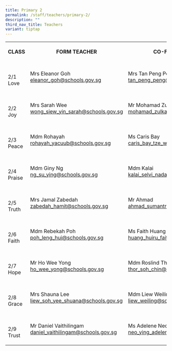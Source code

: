 ```yaml
---
title: Primary 2
permalink: /staff/teachers/primary-2/
description: ""
third_nav_title: Teachers
variant: tiptap
---
```

<table><tbody><tr><th rowspan="1" colspan="1"><p>CLASS</p></th><th rowspan="1" colspan="1"><p>FORM TEACHER</p></th><th rowspan="1" colspan="1"><p>CO-FORM TEACHER</p></th></tr><tr><td rowspan="1" colspan="1"><p><br>2/1<br>Love<br></p></td><td rowspan="1" colspan="1"><p></p><p>Mrs Eleanor Goh<br><a href="mailto:eleanor_goh@schools.gov.sg" rel="noopener noreferrer nofollow" target="_blank">eleanor_goh@schools.gov.sg</a></p></td><td rowspan="1" colspan="1"><p></p><p>Mrs Tan Peng Peng<br><a href="mailto:tan_peng_peng@schools.gov.sg" rel="noopener noreferrer nofollow" target="_blank">tan_peng_peng@schools.gov.sg</a></p></td></tr><tr><td rowspan="1" colspan="1"><p><br>2/2<br>Joy<br></p></td><td rowspan="1" colspan="1"><p></p><p>Mrs Sarah Wee<br><a href="mailto:wong_siew_yin _sarah@schools.gov.sg" rel="noopener noreferrer nofollow" target="_blank">wong_siew_yin_sarah@schools.gov.sg</a></p></td><td rowspan="1" colspan="1"><p></p><p>Mr Mohamad Zulkarnaen<br><a href="mailto:mohamad_zulkarnaen_selamat@schools.gov.sg" rel="noopener noreferrer nofollow" target="_blank">mohamad_zulkarnaen@schools.gov.sg</a></p></td></tr><tr><td rowspan="1" colspan="1"><p><br>2/3<br>Peace<br></p></td><td rowspan="1" colspan="1"><p></p><p>Mdm Rohayah<br><a href="mailto:rohayah_yacuub@schools.gov.sg" rel="noopener noreferrer nofollow" target="_blank">rohayah_yacuub@schools.gov.sg<br></a></p></td><td rowspan="1" colspan="1"><p></p><p>Ms Caris Bay<br><a href="mailto:caris_bay_tze_wei@schools.gov.sg" rel="noopener noreferrer nofollow" target="_blank">caris_bay_tze_wei@schools.gov.sg</a></p></td></tr><tr><td rowspan="1" colspan="1"><p><br>2/4<br>Praise<br></p></td><td rowspan="1" colspan="1"><p></p><p>Mdm Giny Ng<br><a href="mailto:ng_su_ying@schools.gov.sg" rel="noopener noreferrer nofollow" target="_blank">ng_su_ying@schools.gov.sg</a></p></td><td rowspan="1" colspan="1"><p></p><p>Mdm Kalai<br><a href="mailto:kalai_selvi_nadarajan_a@schools.gov.sg" rel="noopener noreferrer nofollow" target="_blank">kalai_selvi_nadarajan_a@schools.gov.sg</a></p></td></tr><tr><td rowspan="1" colspan="1"><p><br>2/5<br>Truth<br></p></td><td rowspan="1" colspan="1"><p></p><p>Mrs Jamal Zabedah<br><a href="mailto:zabedah_hamit@schools.gov.sg" rel="noopener noreferrer nofollow" target="_blank">zabedah_hamit@schools.gov.sg</a></p></td><td rowspan="1" colspan="1"><p></p><p>Mr Ahmad<br><a href="mailto:ahmad_sumantri_selamat@schools.gov.sg@schools.gov.sg" rel="noopener noreferrer nofollow" target="_blank">ahmad_sumantri_selamat@schools.gov.sg</a></p></td></tr><tr><td rowspan="1" colspan="1"><p><br>2/6<br>Faith<br></p></td><td rowspan="1" colspan="1"><p></p><p>Mdm Rebekah Poh<br><a href="mailto:poh_leng_hui@schools.gov.sg" rel="noopener noreferrer nofollow" target="_blank">poh_leng_hui@schools.gov.sg</a></p></td><td rowspan="1" colspan="1"><p></p><p>Ms Faith Huang<br><a href="mailto:huang_huiru_faith@schools.gov.sg@schools.gov.sg" rel="noopener noreferrer nofollow" target="_blank">huang_huiru_faith@schools.gov.sg</a></p></td></tr><tr><td rowspan="1" colspan="1"><p><br>2/7<br>Hope<br></p></td><td rowspan="1" colspan="1"><p></p><p>Mr Ho Wee Yong<br><a href="mailto:ho_wee_yong@schools.gov.sg" rel="noopener noreferrer nofollow" target="_blank">ho_wee_yong@schools.gov.sg</a></p></td><td rowspan="1" colspan="1"><p></p><p>Mdm Roslind Thor<br><a href="mailto:thor_soh_chin@schools.gov.sg" rel="noopener noreferrer nofollow" target="_blank">thor_soh_chin@schools.gov.sg</a></p></td></tr><tr><td rowspan="1" colspan="1"><p><br>2/8<br>Grace<br></p></td><td rowspan="1" colspan="1"><p></p><p>Mrs Shauna Lee<br><a href="mailto:liew_soh_yee_shauna@schools.gov.sg" rel="noopener noreferrer nofollow" target="_blank">liew_soh_yee_shuana@schools.gov.sg</a></p></td><td rowspan="1" colspan="1"><p></p><p>Mdm Liew Weiling<br><a href="mailto:liew_weiling@schools.gov.sg" rel="noopener noreferrer nofollow" target="_blank">liew_weiling@schools.gov.sg</a></p></td></tr><tr><td rowspan="1" colspan="1"><p><br>2/9<br>Trust<br></p></td><td rowspan="1" colspan="1"><p></p><p>Mr Daniel Vaithilingam<br><a href="mailto:daniel_vaithilingam@schools.gov.sg" rel="noopener noreferrer nofollow" target="_blank">daniel_vaithilingam@schools.gov.sg</a></p></td><td rowspan="1" colspan="1"><p></p><p>Ms Adelene Neo<br><a href="mailto:neo_ying_adelene@schools.gov.sg" rel="noopener noreferrer nofollow" target="_blank">neo_ying_adelene@schools.gov.sg</a></p></td></tr></tbody></table><p></p>